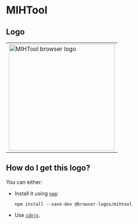 # MIHTool

## Logo

<table>
    <tr height=300>
        <td>
            <a href="https://github.com/alrra/browser-logos/tree/c3c6956093bfc667656521a7aa1f3e9f3ec9d154/src/mihtool">
                <img width=290 src="https://raw.githubusercontent.com/alrra/browser-logos/c3c6956093bfc667656521a7aa1f3e9f3ec9d154/src/mihtool/mihtool_512x512.png" alt="MIHTool browser logo">
            </a>
        </td>
    </tr>
</table>

## How do I get this logo?

You can either:

* Install it using [`npm`][npm]:

  `npm install --save-dev @browser-logos/mihtool`

* Use [`cdnjs`][cdnjs].

<!-- Link labels: -->

[cdnjs]: https://cdnjs.com/libraries/browser-logos
[npm]: https://www.npmjs.com/
